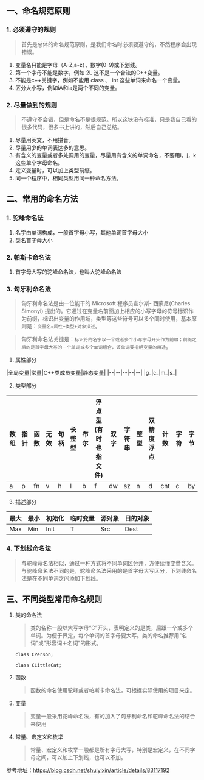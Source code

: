 ## 一、命名规范原则
### 1. 必须遵守的规则
>首先是总体的命名规范原则，是我们命名时必须要遵守的，不然程序会出现错误。
1. 变量名只能是字母（A-Z,a-z）、数字(0-9)或下划线。
2. 第一个字母不能是数字，例如 2L 这不是一个合法的C++变量。
3. 不能是c++关键字，例如不能用 class 、 int 这些单词来命名一个变量。
4. 区分大小写，例如iA和ia是两个不同的变量。
### 2. 尽量做到的规则
>不遵守不会错，但是命名不是很规范。所以这块没有标准，只是我自己看的很多代码，很多书上讲的，然后自己总结。
1. 尽量用英文，不用拼音。
2. 尽量用少的单词表达多的意思。
3. 有含义的变量或者多处调用的变量，尽量用有含义的单词命名，不要用i，j，k这些单个字母命名。
4. 定义变量时，可以加上类型前缀。
5. 同一个程序中，相同类型用同一种命名方法。
## 二、常用的命名方法
### 1. 驼峰命名法
1. 名字由单词构成，一般首字母小写，其他单词首字母大小
2. 类名首字母大小
### 2. 帕斯卡命名法
1. 首字母大写的驼峰命名法，也叫大驼峰命名法
### 3. 匈牙利命名法
>匈牙利命名法是由一位能干的 Microsoft 程序员查尔斯- 西蒙尼(Charles Simonyi) 提出的。它通过在变量名前面加上相应的小写字母的符号标识作为前缀，标识出变量的作用域，类型等这些符号可以多个同时使用，基本原则是：`变量名=属性+类型+对象描述`。

>匈牙利命名法关键是：`标识符的名字以一个或者多个小写字母开头作为前缀；前缀之后的是首字母大写的一个单词或多个单词组合，该单词要指明变量的用途`。

1. 属性部分
   
|全局变量|常量|C++类成员变量|静态变量|
|--|--|--|--|--|
|g_|c_|m_|s_|

2. 类型部分

|数组|指针|函数|无效|句柄|长整型|布尔|浮点型(有时也指文件)|双字|字符串|整型|双精度浮点|计数|字符|字节|字|类型|无符号|
|--|--|--|--|--|--|--|--|--|--|--|--|--|--|--|--|--|--|
|a|p|fn|v|h|l|b|f|dw|sz|n|d|cnt|c|by|w|r|u|

3. 描述部分

|最大|最小|初始化|临时变量|源对象|目的对象|
|--|--|--|--|--|--|
|Max|Min|Init|T|Src|Dest|

### 4. 下划线命名法
>与驼峰命名法相似，通过一种方式将不同单词区分开，方便读懂变量含义。与驼峰命名法不同的是，驼峰命名法采用的是首字母大写区分，下划线命名法是在不同单词之间添加下划线。

## 三、不同类型常用命名规则
1. 类的命名法
   >类的名称一般以大写字母“C”开头，表明定义的是类，后跟一个或多个单词。为便于界定，每个单词的首字母要大写。类的命名推荐用"名词"或"形容词＋名词"的形式。
   ```
   class CPerson;

   class CLittleCat;
   ```
2. 函数
   >函数的命名使用驼峰或者帕斯卡命名法，可根据实际使用的项目来定。

3. 变量
   >变量一般采用驼峰命名法，有的加入了匈牙利命名和驼峰命名法的结合来使用
4. 常量、宏定义和枚举
   >常量、宏定义和枚举一般都是所有字母大写，特别是宏定义，在不同字母之间，可以加上下划线，也可以不加。

参考地址：https://blog.csdn.net/shuiyixin/article/details/83117192